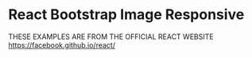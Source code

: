 # React Bootstrap Image Responsive

   THESE EXAMPLES ARE FROM THE OFFICIAL REACT WEBSITE https://facebook.github.io/react/
